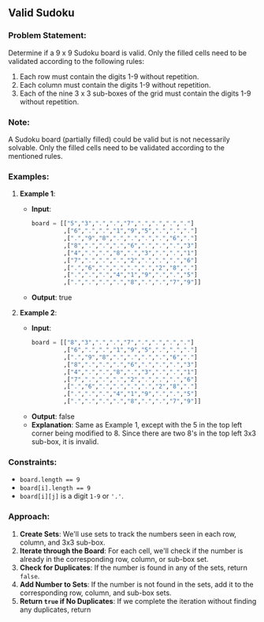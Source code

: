 ## Valid Sudoku

### Problem Statement:
Determine if a 9 x 9 Sudoku board is valid. Only the filled cells need to be validated according to the following rules:
1. Each row must contain the digits 1-9 without repetition.
2. Each column must contain the digits 1-9 without repetition.
3. Each of the nine 3 x 3 sub-boxes of the grid must contain the digits 1-9 without repetition.

### Note:
A Sudoku board (partially filled) could be valid but is not necessarily solvable.
Only the filled cells need to be validated according to the mentioned rules.

### Examples:
1. **Example 1**:
   - **Input**: 
     ```python
     board = [["5","3",".",".","7",".",".",".","."]
              ,["6",".",".","1","9","5",".",".","."]
              ,[".","9","8",".",".",".",".","6","."]
              ,["8",".",".",".","6",".",".",".","3"]
              ,["4",".",".","8",".","3",".",".","1"]
              ,["7",".",".",".","2",".",".",".","6"]
              ,[".","6",".",".",".",".","2","8","."]
              ,[".",".",".","4","1","9",".",".","5"]
              ,[".",".",".",".","8",".",".","7","9"]]
     ```
   - **Output**: true

2. **Example 2**:
   - **Input**: 
     ```python
     board = [["8","3",".",".","7",".",".",".","."]
              ,["6",".",".","1","9","5",".",".","."]
              ,[".","9","8",".",".",".",".","6","."]
              ,["8",".",".",".","6",".",".",".","3"]
              ,["4",".",".","8",".","3",".",".","1"]
              ,["7",".",".",".","2",".",".",".","6"]
              ,[".","6",".",".",".",".","2","8","."]
              ,[".",".",".","4","1","9",".",".","5"]
              ,[".",".",".",".","8",".",".","7","9"]]
     ```
   - **Output**: false
   - **Explanation**: Same as Example 1, except with the 5 in the top left corner being modified to 8. Since there are two 8's in the top left 3x3 sub-box, it is invalid.

### Constraints:
- `board.length == 9`
- `board[i].length == 9`
- `board[i][j]` is a digit `1-9` or `'.'`.

### Approach:
1. **Create Sets**: We'll use sets to track the numbers seen in each row, column, and 3x3 sub-box.
2. **Iterate through the Board**: For each cell, we'll check if the number is already in the corresponding row, column, or sub-box set.
3. **Check for Duplicates**: If the number is found in any of the sets, return `false`.
4. **Add Number to Sets**: If the number is not found in the sets, add it to the corresponding row, column, and sub-box sets.
5. **Return `true` if No Duplicates**: If we complete the iteration without finding any duplicates, return 